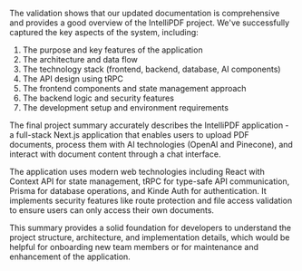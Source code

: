 The validation shows that our updated documentation is comprehensive and provides a good overview of the IntelliPDF project. We've successfully captured the key aspects of the system, including:

1. The purpose and key features of the application
2. The architecture and data flow
3. The technology stack (frontend, backend, database, AI components)
4. The API design using tRPC
5. The frontend components and state management approach
6. The backend logic and security features
7. The development setup and environment requirements

The final project summary accurately describes the IntelliPDF application - a full-stack Next.js application that enables users to upload PDF documents, process them with AI technologies (OpenAI and Pinecone), and interact with document content through a chat interface.

The application uses modern web technologies including React with Context API for state management, tRPC for type-safe API communication, Prisma for database operations, and Kinde Auth for authentication. It implements security features like route protection and file access validation to ensure users can only access their own documents.

This summary provides a solid foundation for developers to understand the project structure, architecture, and implementation details, which would be helpful for onboarding new team members or for maintenance and enhancement of the application.